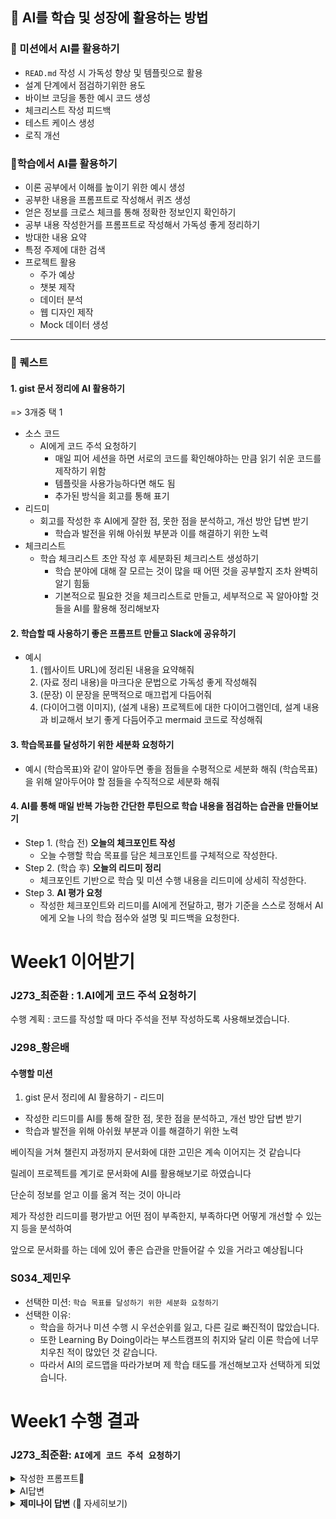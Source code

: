 ## 🤖 AI를 학습 및 성장에 활용하는 방법

### 📒 미션에서 AI를 활용하기

- `READ.md` 작성 시 가독성 향상 및 템플릿으로 활용
- 설계 단계에서 점검하기위한 용도
- 바이브 코딩을 통한 예시 코드 생성
- 체크리스트 작성 피드백
- 테스트 케이스 생성
- 로직 개선

### 📌학습에서 AI를 활용하기

- 이론 공부에서 이해를 높이기 위한 예시 생성
- 공부한 내용을 프롬프트로 작성해서 퀴즈 생성
- 얻은 정보를 크로스 체크를 통해 정확한 정보인지 확인하기
- 공부 내용 작성한거를 프롬프트로 작성해서 가독성 좋게 정리하기
- 방대한 내용 요약
- 특정 주제에 대한 검색
- 프로젝트 활용
  - 주가 예상
  - 챗봇 제작
  - 데이터 분석
  - 웹 디자인 제작
  - Mock 데이터 생성

---

### 📜 퀘스트

#### 1. gist 문서 정리에 AI 활용하기

=> 3개중 택 1

- 소스 코드
  - AI에게 코드 주석 요청하기
    - 매일 피어 세션을 하면 서로의 코드를 확인해야하는 만큼 읽기 쉬운 코드를 제작하기 위함
    - 템플릿을 사용가능하다면 해도 됨
    - 추가된 방식을 회고를 통해 표기
- 리드미
  - 회고를 작성한 후 AI에게 잘한 점, 못한 점을 분석하고, 개선 방안 답변 받기
    - 학습과 발전을 위해 아쉬웠 부분과 이를 해결하기 위한 노력
- 체크리스트
  - 학습 체크리스트 초안 작성 후 세분화된 체크리스트 생성하기
    - 학습 분야에 대해 잘 모르는 것이 많을 때 어떤 것을 공부할지 조차 완벽히 알기 힘듦
    - 기본적으로 필요한 것을 체크리스트로 만들고, 세부적으로 꼭 알아야할 것들을 AI를 활용해 정리해보자

#### 2. 학습할 때 사용하기 좋은 프롬프트 만들고 Slack에 공유하기

- 예시
  1.  (웹사이트 URL)에 정리된 내용을 요약해줘
  2.  (자료 정리 내용)을 마크다운 문법으로 가독성 좋게 작성해줘
  3.  (문장) 이 문장을 문맥적으로 매끄럽게 다듬어줘
  4.  (다이어그램 이미지), (설계 내용) 프로젝트에 대한 다이어그램인데, 설계 내용과 비교해서 보기 좋게 다듬어주고 mermaid 코드로 작성해줘

#### 3. 학습목표를 달성하기 위한 세분화 요청하기

- 예시
  (학습목표)와 같이 알아두면 좋을 점들을 수평적으로 세분화 해줘
  (학습목표)을 위해 알아두어야 할 점들을 수직적으로 세분화 해줘

#### 4. AI를 통해 매일 반복 가능한 간단한 루틴으로 학습 내용을 점검하는 습관을 만들어보기

- Step 1. (학습 전) **오늘의 체크포인트 작성**
  - 오늘 수행할 학습 목표를 담은 체크포인트를 구체적으로 작성한다.
- Step 2. (학습 후) **오늘의 리드미 정리**
  - 체크포인트 기반으로 학습 및 미션 수행 내용을 리드미에 상세히 작성한다.
- Step 3. **AI 평가 요청**
  - 작성한 체크포인트와 리드미를 AI에게 전달하고, 평가 기준을 스스로 정해서 AI에게 오늘 나의 학습 점수와 설명 및 피드백을 요청한다.

# Week1 이어받기
### J273_최준환 : 1.AI에게 코드 주석 요청하기

수행 계획 : 코드를 작성할 때 마다 주석을 전부 작성하도록 사용해보겠습니다.

### J298_황은배

#### 수행할 미션

1. gist 문서 정리에 AI 활용하기 - 리드미

- 작성한 리드미를 AI를 통해 잘한 점, 못한 점을 분석하고, 개선 방안 답변 받기
- 학습과 발전을 위해 아쉬웠 부분과 이를 해결하기 위한 노력

베이직을 거쳐 챌린지 과정까지 문서화에 대한 고민은 계속 이어지는 것 같습니다

릴레이 프로젝트를 계기로 문서화에 AI를 활용해보기로 하였습니다

단순히 정보를 얻고 이를 옮겨 적는 것이 아니라

제가 작성한 리드미를 평가받고 어떤 점이 부족한지, 부족하다면 어떻게 개선할 수 있는지 등을 분석하여

앞으로 문서화를 하는 데에 있어 좋은 습관을 만들어갈 수 있을 거라고 예상됩니다



### S034_제민우
- 선택한 미션: `학습 목표를 달성하기 위한 세분화 요청하기`  
- 선택한 이유:  
    - 학습을 하거나 미션 수행 시 우선순위를 잃고, 다른 길로 빠진적이 많았습니다. 
    - 또한 Learning By Doing이라는 부스트캠프의 취지와 달리 이론 학습에 너무 치우친 적이 많았던 것 같습니다.  
    - 따라서 AI의 로드맵을 따라가보며 제 학습 태도를 개선해보고자 선택하게 되었습니다.

# Week1 수행 결과 
### J273_최준환: `AI에게 코드 주석 요청하기`
<details><summary>작성한 프롬프트🔻</summary>
  
  ```js
  class Node {
  constructor(value,next=null) {
    this.value = value;
    this.next = next;
    Object.freeze(this);
  }
}

class LinkedList {
    constructor(node = null) {
        this.head = node;
        Object.freeze(this);
    }
    append(value){
        //일단 값이 들어오면 무조건 새 노드 생성 - 불변성
        const newNode = new Node(value);
        //head가 없으면 새 노드를 head로하는 list 생성
        if(!this.head) {
            return new LinkedList(newNode);
        }
        //head가 있으면 마지막 노드에 새 노드를 연결
        const copeNode = (current)=>{
            if(!current.next) {//다음 노드가 비어 있다면 마지막 노드를 찾았다.
                return new Node(current.value, newNode);
            }
           return new Node(current.value, copeNode(current.next));//그 후 재귀적으로 뒤에서 부터 노드를 이어 붙인다.
        };
        return new LinkedList(copeNode(this.head));//마지막으로 새로 만들어진 LinkedList 반환
        
    }

    insert(index,value){
        
        if(index ===0) {
            const newNode = new Node(value,this.head);
            return new LinkedList(newNode);
        }

        const makenode_insert = (current, i)=> {//current는 node이다.
            if(i<0){
                throw Error("Invalid index");
            }
            if((!current&&i>0)){
                throw Error("Index out of bounds");
            }
            if(i==1){
                return new Node(current.value,new Node(value,current.next));
            }
            return new Node(current.value,makenode_insert(current.next,i-1));
        };
        return new LinkedList(makenode_insert(this.head,index));
    }


    remove(index){
        if(index===0){
            if (!this.head) throw new Error("Index out of bounds");// 놓쳤던 부분이다. 0인 경우도 비어있을 수 있다...
            return new LinkedList(this.head.next);
        }
        const makenode_remove = (current,index) =>{
            if(index<0){
                throw Error("Invalid index");
            }
            if(index>0&&!current){
                throw Error("Index out of bounds");
            }
            if(index ===1){
                return new Node(current.value,current.next.next)//remove는 기존에 존재하던 node를 쓸 수 있다.
            }
            return new Node(current.value,makenode_remove(current.next,index-1));
        };
        return new LinkedList(makenode_remove(this.head,index));
    }

    item(index){
        if(index<0){
            throw Error("Invalid index");
        }
        
        const getNode = (node,index)=>{
            if(!node){
                throw Error("Index out of bounds");
            }
            if(index===0){
                return node.value;
            }
            return getNode(node.next,index-1);
        };
        return getNode(this.head,index);

    }

    clear(){
        return new LinkedList();
    }
}




module.exports = {LinkedList, Node};

```

위의 LinkedList에 대해서 주석을 달아주겠어?
내가 함수형으로 만들어본거야
</details>


<details>
<summary>AI답변 </summary>
```js
  // 노드 클래스: 불변성을 유지하기 위해 생성 후 동결
class Node {
  constructor(value, next = null) {
    this.value = value;  // 현재 노드의 값
    this.next = next;    // 다음 노드를 가리키는 참조
    Object.freeze(this); // 불변성 보장
  }
}

// 연결 리스트 클래스
class LinkedList {
  constructor(node = null) {
    this.head = node;     // 리스트의 시작 노드 (head)
    Object.freeze(this);  // 불변성 보장
  }

  // 값을 리스트 끝에 추가 (새 리스트 반환)
  append(value) {
    const newNode = new Node(value);  // 새 노드 생성

    if (!this.head) {
      // 빈 리스트인 경우 새 노드만 포함한 리스트 반환
      return new LinkedList(newNode);
    }

    // 기존 노드를 재귀적으로 복사하며 새로운 노드를 끝에 연결
    const copeNode = (current) => {
      if (!current.next) {
        return new Node(current.value, newNode);  // 마지막 노드 뒤에 새 노드 연결
      }
      return new Node(current.value, copeNode(current.next)); // 나머지 노드는 그대로 복사
    };

    return new LinkedList(copeNode(this.head)); // 새로운 리스트 반환
  }

  // 특정 위치에 값을 삽입 (새 리스트 반환)
  insert(index, value) {
    if (index === 0) {
      // 0번째 위치 삽입: 새 노드를 head로 설정
      const newNode = new Node(value, this.head);
      return new LinkedList(newNode);
    }

    // 재귀적으로 기존 노드를 복사하며 삽입 위치를 찾아 새로운 노드 연결
    const makenode_insert = (current, i) => {
      if (i < 0) {
        throw Error("Invalid index");
      }
      if (!current && i > 0) {
        throw Error("Index out of bounds");
      }
      if (i == 1) {
        // 다음 위치에 새 노드를 삽입
        return new Node(current.value, new Node(value, current.next));
      }
      return new Node(current.value, makenode_insert(current.next, i - 1));
    };

    return new LinkedList(makenode_insert(this.head, index));
  }

  // 특정 위치의 노드를 제거 (새 리스트 반환)
  remove(index) {
    if (index === 0) {
      if (!this.head) throw new Error("Index out of bounds");
      // head 제거: head의 다음 노드를 새로운 head로 설정
      return new LinkedList(this.head.next);
    }

    // 재귀적으로 기존 노드를 복사하며 제거할 위치를 건너뜀
    const makenode_remove = (current, index) => {
      if (index < 0) {
        throw Error("Invalid index");
      }
      if (index > 0 && !current) {
        throw Error("Index out of bounds");
      }
      if (index === 1) {
        // 다음 노드를 건너뛰어 연결 (삭제 효과)
        return new Node(current.value, current.next.next);
      }
      return new Node(current.value, makenode_remove(current.next, index - 1));
    };

    return new LinkedList(makenode_remove(this.head, index));
  }

  // 특정 인덱스의 값을 조회 (값만 반환)
  item(index) {
    if (index < 0) {
      throw Error("Invalid index");
    }

    const getNode = (node, index) => {
      if (!node) {
        throw Error("Index out of bounds");
      }
      if (index === 0) {
        return node.value;
      }
      return getNode(node.next, index - 1);
    };

    return getNode(this.head, index);
  }

  // 리스트 초기화 (빈 리스트 반환)
  clear() {
    return new LinkedList(); // head가 null인 새 리스트 반환
  }
}

module.exports = { LinkedList, Node };
```
</details>

### J298_황은배: `gist 문서 정리에 AI 활용하기 - 리드미`
### S034_제민우: `학습 목표를 달성하기 위한 세분화 요청하기`  
후기: 명확한 학습 가이드라인이 생긴 덕에 이론 학습에 너무 치우치지 않을 수 있었습니다!  
특히 생소한 개념을 학습할 때 유용하게 써먹을 수 있을 것 같애요😊  

<details>
<summary><b>작성한 프롬프트</b> (🔻 자세히보기)</summary>

```md
나는 iOS 개발을 하고 있는 취준생이야. Swift 문법이나 기본적인 프로그래밍 개념에 대해서는 어느정도 익숙해.

<요청>  
오늘은 함수형 프로그래밍에 대해 학습할거야.  
- 학습 로드맵을 짜줘.
- 같이 알아두면 좋을 점들을 수평적으로 세분화 해줘
- 같이 알아두면 좋을 점들을 수직적으로 세분화 해줘

<학습 후 얻고 싶은 능력>
- 순수 함수 형태로 데이터 구조를 설계하고 기본 동작 알고리즘을 구현할 수 있다.
- 불변성 Immutable 값이나 부작용이 없는 변수를 적극 활용할 수 있다.
- 함수가 참조 투명성을 지키고, 부작용을 줄일 수 있도록 구현할 수 있다.
- 순수함수 Pure Function 으로 구현할 수 있다.
```
</details>  

<details>
<summary><b>제미나이 답변</b> (🔻 자세히보기)</summary>

네, iOS 개발 취업 준비생이시군요! Swift에 익숙하시다니 함수형 프로그래밍을 배우기에 아주 좋은 시작점에 계십니다. 함수형 프로그래밍은 SwiftUI와 Combine 프레임워크의 기반이 되기 때문에 iOS 개발자에게 매우 중요한 역량입니다. 요청하신 내용을 바탕으로 학습 로드맵과 함께 알아두면 좋을 점들을 정리해 드릴게요.

**함수형 프로그래밍 학습 로드맵 🗺️**  
이 로드맵은 함수형 프로그래밍의 핵심 개념을 단계적으로 익히고, 최종적으로 Swift 코드에 자연스럽게 적용하는 것을 목표로 합니다.  
1. **함수형 프로그래밍 기본 개념 이해 (Foundation)**
- 순수 함수 (Pure Function): 동일한 입력에 대해 항상 동일한 출력을 반환하고, 부작용(Side Effect)이 없는 함수입니다. 우선 이 개념을 완벽히 이해하는 데 집중하세요.
- 불변성 (Immutability): let을 사용하여 변경 불가능한 데이터를 만드는 것의 중요성을 이해합니다. 데이터가 변하지 않음으로써 예측 가능하고 안정적인 코드를 작성할 수 있습니다.
- 1급 객체로서의 함수 (First-class Citizen): Swift에서 함수를 변수에 할당하고, 파라미터로 전달하며, 반환 값으로 사용할 수 있다는 점을 복습합니다. 클로저(Closure)와 연관 지어 학습하면 좋습니다.
2. 고차 함수 활용 (Higher-Order Functions)
- Swift의 기본 컬렉션 타입(Array, Dictionary, Set)이 제공하는 map, filter, reduce 사용법을 익힙니다.
- 이 함수들을 사용해서 for 루프를 대체하는 연습을 충분히 해보세요. 코드가 어떻게 더 간결하고 선언적으로 바뀌는지 체감하는 것이 중요합니다.
- compactMap, flatMap 등 다른 유용한 고차 함수들도 함께 학습합니다.
3. 심화 개념 학습 (Advanced Concepts)
- 참조 투명성 (Referential Transparency): 함수 호출을 그 함수의 실행 결과 값으로 대체해도 전체 프로그램의 동작에 영향을 주지 않는 특성입니다. 순수 함수와 깊은 관련이 있으니 함께 이해해야 합니다.
- 커링 (Currying): 여러 개의 파라미터를 받는 함수를, 단일 파라미터를 받는 함수의 연속으로 바꾸는 기법입니다.
- 합성 함수 (Function Composition): 여러 함수를 조합하여 새로운 함수를 만드는 방법을 배웁니다.
4. 실전 적용 및 설계 (Practical Application)
- 학습한 개념을 바탕으로 작은 프로젝트나 알고리즘 문제를 함수형으로 풀어보는 연습을 합니다. (예: 특정 조건에 맞는 데이터 필터링 및 가공, 값 계산 등)
- 상태(State)를 직접 변경하는 대신, 새로운 상태를 생성하여 반환하는 방식으로 데이터 구조를 설계해 봅니다.
- SwiftUI나 Combine을 학습하며 실제 Apple 프레임워크에서 함수형 패러다임이 어떻게 활용되는지 경험해 보세요.
<img width="643" height="542" alt="스크린샷 2025-07-23 오후 2 01 35" src="https://github.com/user-attachments/assets/ad913074-f8ad-4524-9059-c6076340dc79" />

<img width="669" height="639" alt="스크린샷 2025-07-23 오후 2 03 14" src="https://github.com/user-attachments/assets/5ac3cb25-4778-46d6-b6fb-f6bdb526fa92" />

<img width="652" height="328" alt="스크린샷 2025-07-23 오후 2 03 39" src="https://github.com/user-attachments/assets/2ba305bf-3668-4eb8-a116-ef2603254d06" />

</details>
